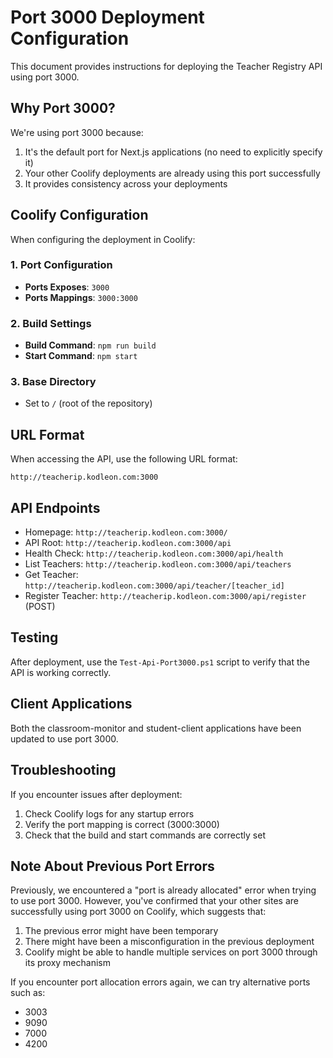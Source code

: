 # Port 3000 Deployment Configuration

This document provides instructions for deploying the Teacher Registry API using port 3000.

## Why Port 3000?

We're using port 3000 because:

1. It's the default port for Next.js applications (no need to explicitly specify it)
2. Your other Coolify deployments are already using this port successfully
3. It provides consistency across your deployments

## Coolify Configuration

When configuring the deployment in Coolify:

### 1. Port Configuration

- **Ports Exposes**: `3000`
- **Ports Mappings**: `3000:3000`

### 2. Build Settings

- **Build Command**: `npm run build`
- **Start Command**: `npm start`

### 3. Base Directory

- Set to `/` (root of the repository)

## URL Format

When accessing the API, use the following URL format:

```
http://teacherip.kodleon.com:3000
```

## API Endpoints

- Homepage: `http://teacherip.kodleon.com:3000/`
- API Root: `http://teacherip.kodleon.com:3000/api`
- Health Check: `http://teacherip.kodleon.com:3000/api/health`
- List Teachers: `http://teacherip.kodleon.com:3000/api/teachers`
- Get Teacher: `http://teacherip.kodleon.com:3000/api/teacher/[teacher_id]`
- Register Teacher: `http://teacherip.kodleon.com:3000/api/register` (POST)

## Testing

After deployment, use the `Test-Api-Port3000.ps1` script to verify that the API is working correctly.

## Client Applications

Both the classroom-monitor and student-client applications have been updated to use port 3000.

## Troubleshooting

If you encounter issues after deployment:

1. Check Coolify logs for any startup errors
2. Verify the port mapping is correct (3000:3000)
3. Check that the build and start commands are correctly set

## Note About Previous Port Errors

Previously, we encountered a "port is already allocated" error when trying to use port 3000. However, you've confirmed that your other sites are successfully using port 3000 on Coolify, which suggests that:

1. The previous error might have been temporary
2. There might have been a misconfiguration in the previous deployment
3. Coolify might be able to handle multiple services on port 3000 through its proxy mechanism

If you encounter port allocation errors again, we can try alternative ports such as:

- 3003
- 9090
- 7000
- 4200
